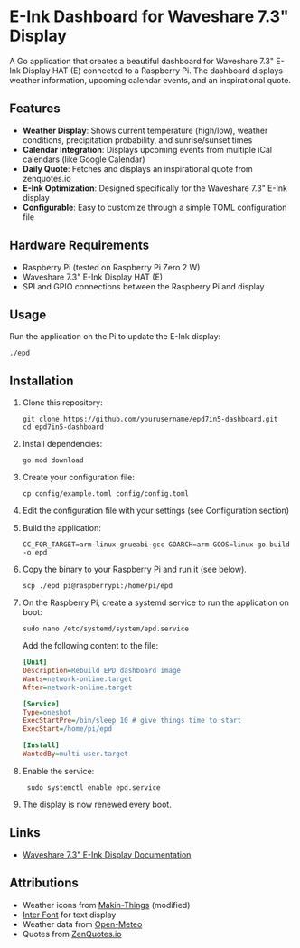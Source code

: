 # E-Ink Dashboard for Waveshare 7.3" Display

A Go application that creates a beautiful dashboard for Waveshare 7.3" E-Ink Display HAT (E) connected to a Raspberry Pi. The dashboard displays weather information, upcoming calendar events, and an inspirational quote.

## Features

- **Weather Display**: Shows current temperature (high/low), weather conditions, precipitation probability, and sunrise/sunset times
- **Calendar Integration**: Displays upcoming events from multiple iCal calendars (like Google Calendar)
- **Daily Quote**: Fetches and displays an inspirational quote from zenquotes.io
- **E-Ink Optimization**: Designed specifically for the Waveshare 7.3" E-Ink display
- **Configurable**: Easy to customize through a simple TOML configuration file

## Hardware Requirements

- Raspberry Pi (tested on Raspberry Pi Zero 2 W)
- Waveshare 7.3" E-Ink Display HAT (E)
- SPI and GPIO connections between the Raspberry Pi and display

## Usage

Run the application on the Pi to update the E-Ink display:

```
./epd
```

## Installation

1. Clone this repository:
   ```
   git clone https://github.com/yourusername/epd7in5-dashboard.git
   cd epd7in5-dashboard
   ```
3. Install dependencies:
   ```
   go mod download
   ```
4. Create your configuration file:
   ```
   cp config/example.toml config/config.toml
   ```
5. Edit the configuration file with your settings (see Configuration section)
6. Build the application:
   ```
   CC_FOR_TARGET=arm-linux-gnueabi-gcc GOARCH=arm GOOS=linux go build -o epd
   ```
   
7. Copy the binary to your Raspberry Pi and run it (see below).
   ```
   scp ./epd pi@raspberrypi:/home/pi/epd
   ```
   
8. On the Raspberry Pi, create a systemd service to run the application on boot:
   ```
   sudo nano /etc/systemd/system/epd.service
   ```
   
    Add the following content to the file:
    ```ini
   [Unit]
   Description=Rebuild EPD dashboard image
   Wants=network-online.target
   After=network-online.target

   [Service]
   Type=oneshot
   ExecStartPre=/bin/sleep 10 # give things time to start
   ExecStart=/home/pi/epd

   [Install]
   WantedBy=multi-user.target
   ```
   
9. Enable the service:
   ```
    sudo systemctl enable epd.service
    ```
   
10. The display is now renewed every boot.

## Links

- [Waveshare 7.3" E-Ink Display Documentation](https://www.waveshare.com/wiki/7.3inch_e-Paper_HAT_(E))

## Attributions

- Weather icons from [Makin-Things](https://github.com/Makin-Things/weather-icons) (modified)
- [Inter Font](https://rsms.me/inter/) for text display
- Weather data from [Open-Meteo](https://open-meteo.com/)
- Quotes from [ZenQuotes.io](https://zenquotes.io/)
